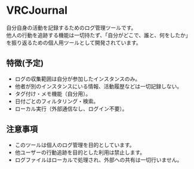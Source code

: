 # VRCJournal

自分自身の活動を記録するためのログ管理ツールです。  
他人の行動を追跡する機能は一切持たず、「自分がどこで、誰と、何をしたか」を振り返るための個人用ツールとして開発されています。


## 特徴(予定)

- ログの収集範囲は自分が参加したインスタンスのみ。
- 他者が別のインスタンスにいる情報、活動履歴などは一切記録しない。
- タグ付け・メモ機能（自分用）。
- 日付ごとのフィルタリング・検索。
- ローカル実行（外部通信なし、ログイン不要）。


## 注意事項

- このツールは個人のログ管理を目的としています。
- 他ユーザーの行動追跡を目的とした利用は禁止します。
- ログファイルはローカルで処理され、外部への共有は一切行いません。
